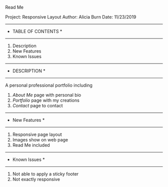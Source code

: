 Read Me

Project: Responsive Layout
Author: Alicia Burn
Date: 11/23/2019

******************************
*  TABLE OF CONTENTS         *
******************************
1. Description
2. New Features
3. Known Issues

******************************
*  DESCRIPTION              *
******************************
A personal professional portfolio including
   1. *About Me* page with personal bio
   2.  *Portfolio* page with my creations
   3. *Contact* page to contact

******************************
*  New Features             *
******************************
1. Responsive page layout
2. Images show on web page
3. Read Me included

******************************
*  Known Issues             *
******************************
1. Not able to apply a sticky footer
2. Not exactly responsive